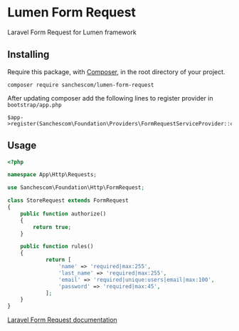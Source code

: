 # Lumen Form Request
Laravel Form Request for Lumen framework

## Installing

Require this package, with [Composer](https://getcomposer.org/), in the root directory of your project.

```
composer require sanchescom/lumen-form-request
```

After updating composer add the following lines to register provider in `bootstrap/app.php`

```
$app->register(Sanchescom\Foundation\Providers\FormRequestServiceProvider::class);
```

## Usage

```php
<?php

namespace App\Http\Requests;

use Sanchescom\Foundation\Http\FormRequest;

class StoreRequest extends FormRequest
{
	public function authorize()
	{
		return true;
	}

	public function rules()
	{
            return [
                'name' => 'required|max:255',
                'last_name' => 'required|max:255',
                'email' => 'required|unique:users|email|max:100',
                'password' => 'required|max:45',
            ];
	}
}
```

[Laravel Form Request documentation](https://laravel.com/docs/5.8/validation#available-validation-rules)

